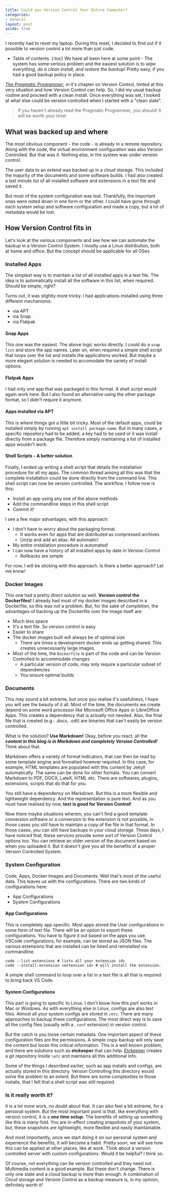 ```yaml
---
title: Could you Version Control Your Entire Computer?
categories:
- General
layout: post
aside: true
---
```

I recently had to reset my laptop. During this reset, I decided to find out if it possible to version control a lot more than just code.

<!-- more -->

* Table of contents.
{:toc}
We have all been here at some point - The system has some serious problem and the easiest solution is to _wipe everything, do a clean install, and restore the backup!_ Pretty easy, if you had a good backup policy in place.

[_The Pragmatic Programmer_](https://pragprog.com/titles/tpp20/the-pragmatic-programmer-20th-anniversary-edition/), in it's chapter on Version Control, hinted at this very situation and how Version Control can help. So, I did my usual backup routine and proceed with a clean install. Once everything was set, I looked at what else could be version controlled when I started with a "clean slate".

> If you haven't already read the Pragmatic Programmer, you should! It will be worth your time!

## What was backed up and where
The most obvious component - the code - is already in a remote repository. Along with the code, the virtual environment configuration was also Version Controlled. But that was it. Nothing else, in the system was under version control.

The user data to an extend was backed up in a cloud storage. This included the majority of the documents and some software builds. I had also created a last minute list of all installed software and extensions in a text file and saved it.

But most of the system configuration was lost. Thankfully, the important ones were noted down in one form or the other. I could have gone through each system setup and software configuration and made a copy, but a lot of metadata would be lost.

## How Version Control fits in
Let's look at the various components and see how we can automate the backup in a Version Control System. I mostly use a Linux distribution, both at home and office. But the concept should be applicable for all OSes
### Installed Apps
The simplest way is to maintain a list of all installed apps in a text file. The idea is to automatically install all the software in this list, when required. Should be simple, right?

Turns out, it was slightly more tricky. I had applications installed using three different mechanisms:
* via APT
* via Snap
* via Flatpak

#### Snap Apps
This one was the easiest. The above logic works directly. I could do a `snap list` and store the app names. Later on, when required a simple shell script that loops over the list and installs the applications worked. But maybe a more elegant solution is needed to accomodate the variety of install options.

#### Flatpak Apps
I had only one app that was packaged in this format. A shell script would again work here. But I also found an alternative using the other package format, so I didn't require it anymore.

#### Apps installed via APT
This is where things got a little bit tricky. Most of the default apps, could be installed simply by running `apt install package-name`. But in many cases, a specific repository had to be added, a key had to be used or it was install directly from a package file. Therefore simply maintaining a list of installed apps wouldn't work.

#### Shell Scripts - A better solution
Finally, I ended up writing a shell script that details the installation procedure for all my apps. The common thread among all this was that the complete installation could be done directly from the command line. This shell script can now be version controlled. The workflow, I follow now is this:
* Install an app using any one of the above methods
* Add the commandline steps in this shell script
* Commit it!

I see a few major advantages, with this approach:
* I don't have to worry about the packaging format.
    - It works even for apps that are distributed as compressed archives
    - Unzip and add an alias. All automatic!
* My entire installation procedure is automated!
* I can now have a history of all installed apps by date in Version Control
    - Rollbacks are simple

For now, I will be sticking with this approach. Is there a better approach? Let me know!

### Docker Images
This one had a pretty direct solution as well. **Version control the Dockerfiles!** I already had most of my docker images described in a Dockerfile, so this was not a problem.
But, for the sake of completion, the advantages of backing up the Dockerfile over the image itself are:
* Much less space
* It's a text file. So version control is easy
* Easier to share
* The docker images built will always be of optimal size
    - There are times a development docker ends up getting shared. This creates unnecessarily large images.
* Most of the time, the `Dockerfile` is part of the code and can be Version Controlled to accommodate changes
    - A particular version of code, may only require a particular subset of dependencies
    - You ensure optimal builds

### Documents
This may sound a bit extreme, but once you realise it's usefulness, I hope you will see the beauty of it all.
Most of the time, the documents we create depend on some word processor like Microsoft Office Apps or LibreOffice Apps. This creates a dependency that is actually not needed. Also, the final file that is created (e.g.: .docx, .odt) are binaries that can't easily be version controlled.

What is the solution? **Use Markdown!** Okay, before you react, all the **_content in this blog is in Markdown and completely Version Controlled!_** Think about that.

Markdown offers a variety of format indicators, that can then be read by some template engine and formatted however required. In this case, for example, HTML templates are populated with this content by Jekyll automatically.
The same can be done for other formats. You can convert Markdown to PDF, DOCX, LateX, HTML etc. There are softwares, plugins, extensions, scripts that do that for you.

You still have a dependency on Markdown. But this is a more flexible and lightweight dependency. And the representation is pure text. And as you must have realised by now, **text is good for Version Control!**

Now there maybe situations wherein, you can't find a good template conversion software or a conversion to the extension is not possible, in those cases you still have to maintain a copy of the file in that format. In those cases, you can still have backups in your cloud storage. These days, I have noticed that, these services provide some sort of Version Control options too. You can retrieve an older version of the document based on when you uploaded it. But it doesn't give you all the benefits of a proper Version Controlled System.

### System Configuration
Code, Apps, Docker Images and Documents. Well that's most of the useful data. This leaves us with the configurations. There are two kinds of configurations here:
* App Configurations
* System Configurations

#### App Configurations
This is completely app specific. Most apps stored the User configurations in some form of text file. There will be an option to export these configurations. You have to figure it out based on the apps you use. VSCode configurations, for example, can be stored as JSON files. The various extensions that are installed can be listed and reinstalled via commandline.

```
code --list-extensions # lists all your extension ids
code --install-extension <extension id> # will install the extension.
```
A simple shell command to loop over a list in a text file is all that is required to bring back VS Code.

#### System Configurations
This part is going to specific to Linux. I don't know how this part works in Mac or Windows. As with everything else in Linux, configs are also text files. Almost all your system configs are stored in `/etc`. There are many approaches to backup these configurations. The most direct way is to save all the config files (usually with a `.conf` extension) in version control.

But the catch is you loose certain metadata. One important aspect of these configuration files are the permissions. A simple copy-backup will only save the content but loose this critical information. This is a well known problem, and there are solutions such as **etckeeper** that can help. [Etckeeper](https://etckeeper.branchable.com/) creates a git repository inside `\etc` and maintains all this additional info.

Some of the things I described earlier, such as app installs and configs, are actually stored in this directory. Version Controlling this directory would solve the problem to an extent. But there are some complexities to those installs, that I felt that a shell script was still required.

### Is it really worth it?
It is a lot more work, no doubt about that. It can also feel a bit extreme, for a personal system. But the most important point is that, like everything with version control, it is a **_one time setup._** The benefits of setting up something like this is many-fold. You are in-effect creating snapshots of your system, but, these snapshots are lightweight, more flexible and easily maintainable.

And most importantly, once we start doing it on our personal system and experience the benefits, it will become a habit. Pretty soon, we will see how this can be applied at other places, like at work. Think about a version controlled server with custom configurations. Would it be helpful? I think so.

Of course, not everything can be version controlled and they need not. Multimedia content is a good example. But these don't change. There is only one state and a cloud backup is more than enough. A combination of Cloud storage and Version Control as a backup measure is, in my opinion, definitely worth it!